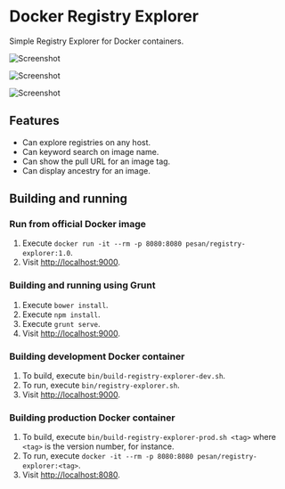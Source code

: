 # Docker Registry Explorer

Simple Registry Explorer for Docker containers.

![Screenshot](/../meta/main-1.png?raw=true "Screenshot")

![Screenshot](/../meta/list-1.png?raw=true "Screenshot")

![Screenshot](/../meta/detail-1.png?raw=true "Screenshot")

## Features
 * Can explore registries on any host.
 * Can keyword search on image name.
 * Can show the pull URL for an image tag.
 * Can display ancestry for an image.

## Building and running

### Run from official Docker image
 1. Execute `docker run -it --rm -p 8080:8080 pesan/registry-explorer:1.0`.
 2. Visit [http://localhost:9000](http://localhost:9000).

### Building and running using Grunt
 1. Execute `bower install`.
 2. Execute `npm install`.
 3. Execute `grunt serve`.
 4. Visit [http://localhost:9000](http://localhost:9000).

### Building development Docker container
 1. To build, execute `bin/build-registry-explorer-dev.sh`.
 2. To run, execute `bin/registry-explorer.sh`.
 3. Visit [http://localhost:9000](http://localhost:9000).

### Building production Docker container
 1. To build, execute `bin/build-registry-explorer-prod.sh <tag>` where `<tag>` is the version number, for instance.
 2. To run, execute `docker -it --rm -p 8080:8080 pesan/registry-explorer:<tag>`.
 3. Visit [http://localhost:8080](http://localhost:8080).
